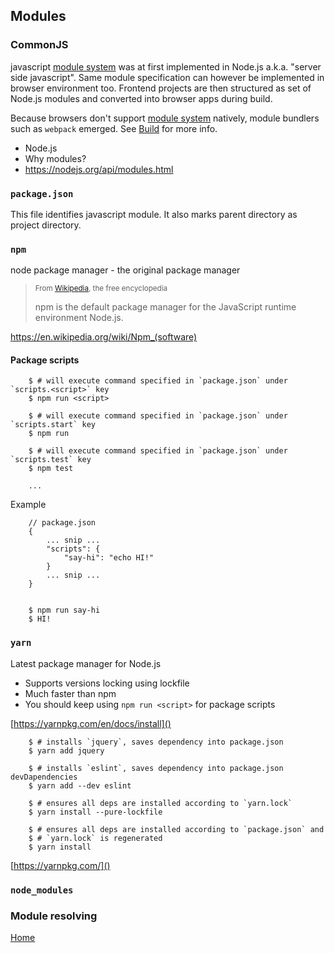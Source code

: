 ## Modules

### CommonJS

javascript [module system]() was at first implemented in Node.js 
a.k.a. "server side javascript".
Same module specification can however be implemented in browser environment too.
Frontend projects are then structured as set of Node.js modules and converted into
browser apps during build.

Because browsers don't support [module system]() natively, module bundlers such as
`webpack` emerged. See [Build](BUILD.md) for more info.

- Node.js 
- Why modules? 
- https://nodejs.org/api/modules.html

### 



### `package.json`

This file identifies javascript module. 
It also marks parent directory as project directory.

### `npm`

node package manager - the original package manager

> <small>From [Wikipedia](https://en.wikipedia.org/wiki/Main_Page), the free encyclopedia</small>
>
> npm is the default package manager for the JavaScript runtime environment Node.js.

<a href="https://en.wikipedia.org/wiki/Npm_(software)">
    https://en.wikipedia.org/wiki/Npm_(software)
</a>

#### Package scripts

        $ # will execute command specified in `package.json` under `scripts.<script>` key
        $ npm run <script>

        $ # will execute command specified in `package.json` under `scripts.start` key
        $ npm run

        $ # will execute command specified in `package.json` under `scripts.test` key
        $ npm test
        
        ...

Example

        // package.json
        {
            ... snip ...
            "scripts": {
                "say-hi": "echo HI!"
            }
            ... snip ...
        }


        $ npm run say-hi
        $ HI!



### `yarn`

Latest package manager for Node.js

- Supports versions locking using lockfile
- Much faster than npm
- You should keep using `npm run <script>` for package scripts 

[https://yarnpkg.com/en/docs/install]()

        $ # installs `jquery`, saves dependency into package.json
        $ yarn add jquery 
        
        $ # installs `eslint`, saves dependency into package.json devDapendencies
        $ yarn add --dev eslint
        
        $ # ensures all deps are installed according to `yarn.lock`
        $ yarn install --pure-lockfile
        
        $ # ensures all deps are installed according to `package.json` and 
        $ # `yarn.lock` is regenerated
        $ yarn install

[https://yarnpkg.com/]()

### `node_modules`



### Module resolving



[Home](README.md)
